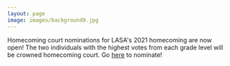```yaml
---
layout: page
image: images/background9.jpg
---
```

Homecoming court nominations for LASA's 2021 homecoming are now open! The two individuals with the highest votes from each grade level will be crowned homecoming court. Go [here](https://docs.google.com/forms/d/e/1FAIpQLSfl04PXkqhNJKM2AoV20xlkL-oH9B-b3zjEyGWjmTFfMRhGkQ/viewform) to nominate!